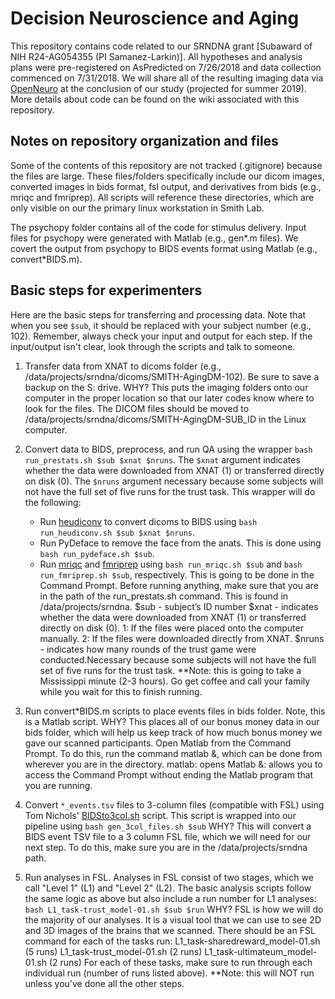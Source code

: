# Decision Neuroscience and Aging
This repository contains code related to our SRNDNA grant [Subaward of NIH R24-AG054355 (PI Samanez-Larkin)]. All hypotheses and analysis plans were pre-registered on AsPredicted on 7/26/2018 and data collection commenced on 7/31/2018. We will share all of the resulting imaging data via [OpenNeuro][1] at the conclusion of our study (projected for summer 2019). More details about code can be found on the wiki associated with this repository.

## Notes on repository organization and files
Some of the contents of this repository are not tracked (.gitignore) because the files are large. These files/folders specifically include our dicom images, converted images in bids format, fsl output, and derivatives from bids (e.g., mriqc and fmriprep). All scripts will reference these directories, which are only visible on our the primary linux workstation in Smith Lab.

The psychopy folder contains all of the code for stimulus delivery. Input files for psychopy were generated with Matlab (e.g., gen*.m files). We covert the output from psychopy to BIDS events format using Matlab (e.g., convert*BIDS.m).


## Basic steps for experimenters
Here are the basic steps for transferring and processing data. Note that when you see `$sub`, it should be replaced with your subject number (e.g., 102). Remember, always check your input and output for each step. If the input/output isn't clear, look through the scripts and talk to someone.

1. Transfer data from XNAT to dicoms folder (e.g., /data/projects/srndna/dicoms/SMITH-AgingDM-102). Be sure to save a backup on the S: drive.
WHY? This puts the imaging folders onto our computer in the proper location so that our later codes know where to look for the files.
The DICOM files should be moved to /data/projects/srndna/dicoms/SMITH-AgingDM-SUB_ID in the Linux computer.

1. Convert data to BIDS, preprocess, and run QA using the wrapper `bash run_prestats.sh $sub $xnat $nruns`. The `$xnat` argument indicates whether the data were downloaded from XNAT (1) or transferred directly on disk (0). The `$nruns` argument necessary because some subjects will not have the full set of five runs for the trust task. This wrapper will do the following:
    - Run [heudiconv][3] to convert dicoms to BIDS using `bash run_heudiconv.sh $sub $xnat $nruns`.
    - Run PyDeface to remove the face from the anats. This is done using `bash run_pydeface.sh $sub`.
    - Run [mriqc][4] and [fmriprep][5] using `bash run_mriqc.sh $sub` and `bash run_fmriprep.sh $sub`, respectively.
This is going to be done in the Command Prompt.  Before running anything, make sure that you are in the path of the run_prestats.sh command.  This is found in /data/projects/srndna.
$sub - subject’s ID number
$xnat - indicates whether the data were downloaded from XNAT (1) or transferred directly on disk (0).
1: If the files were placed onto the computer manually.
2: If the files were downloaded directly from XNAT.
$nruns - indicates how many rounds of the trust game were conducted.Necessary because some subjects will not have the full set of five runs for the trust task. 
**Note: this is going to take a Mississippi minute (2-3 hours). Go get coffee and call your family while you wait for this to finish running.

1. Run convert*BIDS.m scripts to place events files in bids folder. Note, this is a Matlab script.
WHY? This places all of our bonus money data in our bids folder, which will help us keep track of how much bonus money we gave our scanned participants.
Open Matlab from the Command Prompt.  To do this, run the command matlab &, which can be done from wherever you are in the directory.
matlab: opens Matlab
&: allows you to access the Command Prompt without ending the Matlab program that you are running.


1. Convert `*_events.tsv` files to 3-column files (compatible with FSL) using Tom Nichols' [BIDSto3col.sh][2] script. This script is wrapped into our pipeline using `bash gen_3col_files.sh $sub`
WHY? This will convert a BIDS event TSV file to a 3 column FSL file, which we will need for our next step.
To do this, make sure you are in the /data/projects/srndna path.

1. Run analyses in FSL. Analyses in FSL consist of two stages, which we call "Level 1" (L1) and "Level 2" (L2). The basic analysis scripts follow the same logic as above but also include a run number for L1 analyses: `bash L1_task-trust_model-01.sh $sub $run`
WHY? FSL is how we will do the majority of our analyses.  It is a visual tool that we can use to see 2D and 3D images of the brains that we scanned.
There should be an FSL command for each of the tasks run:
L1_task-sharedreward_model-01.sh (5 runs)
L1_task-trust_model-01.sh (2 runs)
L1_task-ultimateum_model-01.sh (2 runs)
For each of these tasks, make sure to run through each individual run (number of runs listed above).
**Note: this will NOT run unless you’ve done all the other steps.

[1]: https://openneuro.org/
[2]: https://github.com/INCF/bidsutils
[3]: https://github.com/nipy/heudiconv
[4]: https://mriqc.readthedocs.io/en/latest/index.html
[5]: http://fmriprep.readthedocs.io/en/latest/index.html

